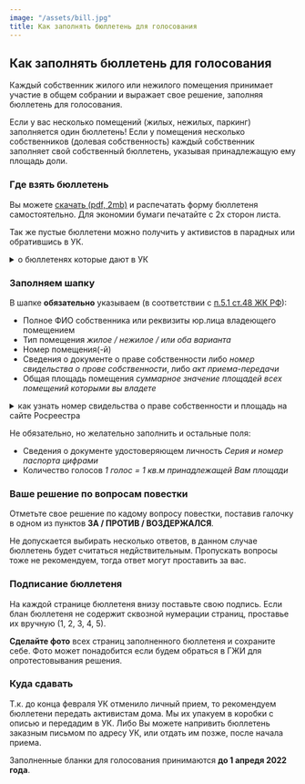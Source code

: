 ```yaml
---
image: "/assets/bill.jpg"
title: Как заполнять бюллетень для голосования
---
```


## Как заполнять бюллетень для голосования

Каждый собственник жилого или нежилого помещения принимает участие в общем собрании и выражает свое решение, заполняя бюллетень для голосования.

Если у вас несколько помещений (жилых, нежилых, паркинг) заполняется один бюллетень!
Если у помещения несколько собственников (долевая собственность) каждый собственник заполняет свой собственный бюллетень, указывая принадлежащую ему площадь доли.

### Где взять бюллетень

Вы можете [скачать (pdf, 2mb)](https://drive.google.com/file/d/100L8fvWckabvokjz_OzorN84t56rrDwc/view?usp=sharing) и распечатать форму бюллетеня самостоятельно. Для экономии бумаги печатайте с 2х сторон листа.

Так же пустые бюллетени можно получить у активистов в парадных или обратившись в УК.

<p>
<details>
  <summary>о бюллетенях которые дают в УК</summary>
  <blockquote>
  <p>
    Бюллетени УК могут быть как на 3 листах (двухсторонние), так и на 5 листах.
  </p>
  <p>
    Бюллетени УК не содержат внизу страниц сквозной нумерации и места для подписи.
    <br>
    Что бы исключить возможность подмены части листов просим <b>ставить номера страниц и подпись на каждой странице</b>. 
  </p>
  </blockquote>  
</details>
</p>

### Заполняем шапку

В шапке **обязательно** указываем (в соответствии с [п.5.1 ст.48 ЖК РФ](http://www.consultant.ru/document/cons_doc_LAW_51057/78e6e8e3d9a977c224533becce596cc290c5a7ec)):
- Полное ФИО собственника или реквизиты юр.лица владеющего помещением
- Тип помещения *жилое / нежилое / или оба варианта*
- Номер помещения(-й)
- Сведения о документе о праве собственности либо *номер свидельства о прове собственности*, либо *акт приема-передачи*
- Общая площадь помещения *суммарное значение площадей всех помещений которыми вы владете*
<p>
<details>
  <summary>как узнать номер свидельства о праве собственности и площадь на сайте Росреестра</summary>
  <blockquote>
  <h4>Номер свидетельтсва о праве собственности не является персональной информацией и доступен публично по запросу на сайте Росреестра</h4>  
  <p>
    Что бы узнать кадастровый номер, а так же сведения о документе о праве собственности и площадь помещения можно воспользоваться электронным сервисом <a href="https://lk.rosreestr.ru/eservices/real-estate-objects-online" target="_blank">Справочная информация по объектам</a> Росреества. 
  </p>
  <p>
    Выберите тип поиска: <b>по адресу или кадастровому номеру</b>
    <br>
    Начните набирать адрес дома <b>Плесецкая, 10, <i>номер квартиры</i></b>
  </p>
  <p>
    Из найденых записей выберите вашу квартиру. При переходе по ссылке вы увидите все необходимые сведения.
  </p>
  <p>
    Если поиск по квартире выдаст несколько записей (кадастровых номеров), то зайдите в каждую запись и выберите ту, в которой будет строка <b>Сведения о правах и ограничениях (обременениях)</b>
  </p>  
  </blockquote>  
</details>
</p>

Не обязательно, но желательно заполнить и остальные поля:
- Сведения о документе удостоверяющем личность *Серия и номер паспорта цифрами*
- Количество голосов *1 голос = 1 кв.м принадлежащей Вам площади*

### Ваше решение по вопросам повестки
Отметьте свое решение по кадому вопросу повестки, поставив галочку в одном из пунктов **ЗА / ПРОТИВ / ВОЗДЕРЖАЛСЯ**.

Не допускается выбирать несколько ответов, в данном случае бюллетень будет считаться недйствительным. Пропускать вопросы тоже не рекомендуем, тогда ответ могут проставить за вас.

### Подписание бюллетеня
На каждой странице бюллетеня внизу поставьте свою подпись.
Если блан бюллетеня не содержит сквозной нумерации страниц, проставье их вручную (1, 2, 3, 4, 5).

**Сделайте фото** всех страниц заполненного бюллетеня и сохраните себе. Фото может понадобится если будем обраться в ГЖИ для опротестовывания решения.

### Куда сдавать
Т.к. до конца февраля УК отменило личный прием, то рекомендуем бюллетени передать активистам дома. Мы их упакуем в коробки с описью и передадим в УК.
Либо Вы можете напривить бюллетень заказным письмом по адресу УК, или отдать им позже, после начала приема.

Заполненные бланки для голосования принимаются **до 1 апредя 2022 года**.
